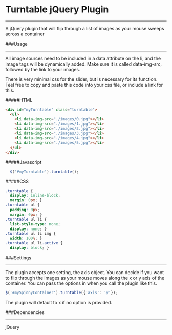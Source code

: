 # Turntable jQuery Plugin
***
A jQuery plugin that will flip through a list of images as your mouse sweeps across a container

###Usage
***
All image sources need to be included in a data attribute on the li, and the image tags will be dynamically added. Make sure it is called data-img-src, followed by the link to your images. 

There is very minimal css for the slider, but is necessary for its function. Feel free to copy and paste this code into your css file, or include a link for this.

#####HTML

```html
<div id="myTurntable" class="turntable">
  <ul>
    <li data-img-src="./images/0.jpg"></li>
    <li data-img-src="./images/1.jpg"></li>
    <li data-img-src="./images/2.jpg"></li>
    <li data-img-src="./images/3.jpg"></li>
    <li data-img-src="./images/4.jpg"></li>
    <li data-img-src="./images/5.jpg"></li>
  </ul>
</div>
```

#####Javascript

```javascript
  $('#myTurntable').turntable();
```
#####CSS

```css
.turntable {
  display: inline-block;
  margin: 0px; }
.turntable ul {
  padding: 0px;
  margin: 0px; }
.turntable ul li {
  list-style-type: none;
  display: none; }
.turntable ul li img {
  width: 100%; }
.turntable ul li.active {
  display: block; }
```

###Settings
***
The plugin accepts one setting, the axis object. You can decide if you want to flip through the images as your mouse moves along the x or y axis of the container. You can pass the options in when you call the plugin like this.

```javascript
$('#mySpinnyContainer').turntable({'axis': 'y'});
```
 The plugin will default to x if no option is provided. 

###Dependencies
***
jQuery
